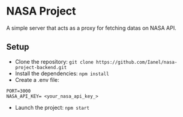 # NASA Project

A simple server that acts as a proxy for fetching datas on NASA API.

## Setup

-   Clone the repository: `git clone https://github.com/Ianel/nasa-project-backend.git`
-   Install the dependencies: `npm install`
-   Create a .env file:

```
PORT=3000
NASA_API_KEY= <your_nasa_api_key_>
```

-   Launch the project: `npm start`
